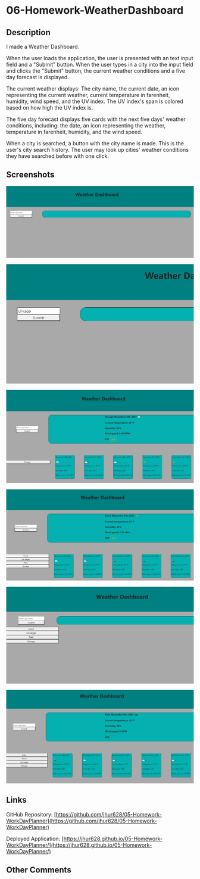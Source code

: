 # 06-Homework-WeatherDashboard

## Description

I made a Weather Dashboard.

When the user loads the application, the user is presented with an text input field and a "Submit" button. When the user types in a city into the input field and clicks the "Submit" button, the current weather conditions and a five day forecast is displayed.

The current weather displays: The city name, the current date, an icon representing the current weather, current temperature in farenheit, humidity, wind speed, and the UV index. The UV index's span is colored based on how high the UV index is.

The five day forecast displays five cards with the next five days' weather conditions, including: the date, an icon representing the weather, temperature in farenheit, humidity, and the wind speed.

When a city is searched, a button with the city name is made. This is the user's city search history. The user may look up cities' weather conditions they have searched before with one click.

## Screenshots

![Weather Dashboard Start](./assets/images/weatherDash1.jpg)

![Weather Dashboard City Search](./assets/images/weatherDash2.jpg)

![Weather Dashboard City Weather](./assets/images/weatherDash3.jpg)

![Weather Dashboard City Search History](./assets/images/weatherDash4.jpg)

![Weather Dashboard City Search History at Start](./assets/images/weatherDash5.jpg)

![Weather Dashboard City Search History Clicked](./assets/images/weatherDash6.jpg)


## Links

GitHub Repository: [https://github.com/jhur628/05-Homework-WorkDayPlanner](https://github.com/jhur628/05-Homework-WorkDayPlanner)

Deployed Application: [https://jhur628.github.io/05-Homework-WorkDayPlanner/](https://jhur628.github.io/05-Homework-WorkDayPlanner/)

## Other Comments

